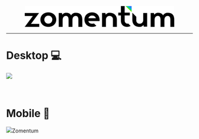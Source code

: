 <div align="center"><img src="imgs/desk/logo.svg"></div>

<hr>

<h1> Desktop 💻</h1>
<div><img src="imgs/img_git/zomentum_desk.gif"></div>
<br><br>

<h1> Mobile 📱 </h1>
<div><img src="></div>

<hr>

<br><br>
<h1> Sobre 🔖</h1>

<p>
Este projeto teve como objetivo colocar em prática os conhecimentos sobre flexbox, responsividade e uma introdução ao Js, com a utilização do DOM, 
manipulação de datas e um menu mobile também.</p>

<hr>
<br><br>
<h1>💻 Acessar página</h1>

<p>Para acessar a página acesse o link : <a href="https://iury-assuncao.github.io/Zomentum/" target="_blank">Zomentum</a>
